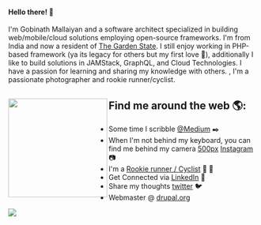 #### Hello there! 👋

I'm Gobinath Mallaiyan and a software architect specialized in building web/mobile/cloud solutions employing open-source frameworks.  I'm from India and now a resident of [The Garden State][1]. I still enjoy working in PHP-based framework (ya its legacy for others but my first love :revolving_hearts:), additionally I like to build solutions in JAMStack, GraphQL, and Cloud Technologies. I have a passion for learning and sharing my knowledge with others. , I'm a passionate photographer and rookie runner/cyclist.

## Find me around the web 🌎: <a href="https://github.com/gobinathm"><img align="left" width="200" height="200" src="https://avatars0.githubusercontent.com/u/450222?s=460&u=b1663933cd0cf891755bb16717b8e8087e948367&v=4"></a>
- Some time I scribble [@Medium][2] :black_nib:
- When I'm not behind my keyboard, you can find me behind my camera [500px][3] [Instagram][4] :camera:
- I'm a [Rookie runner / Cyclist][5] :runner: :bicyclist:
- Get Connected via [LinkedIn][6] 💼
- Share my thoughts [twitter][7] :bird:
- Webmaster @ [drupal.org][8]



![](https://visitor-badge.glitch.me/badge?page_id=gobinathm.gobinathm)

<!-- Links -->

[1]: https://www.netstate.com/states/intro/nj_intro.htm
[2]: https://medium.com/@gobinathm/about
[3]: https://500px.com/p/gobinathm
[4]: https://www.instagram.com/gobinathm/
[5]: https://www.strava.com/athletes/gmallaiyan
[6]: https://www.linkedin.com/in/gobinathm/
[7]: https://twitter.com/gobinathm
[8]: https://drupal.org/u/gobinathm

<!--
**gobinathm/gobinathm** is a ✨ _special_ ✨ repository because its `README.md` (this file) appears on your GitHub profile.

Here are some ideas to get you started:

- 🔭 I’m currently working on ...
- 🌱 I’m currently learning ...
- 👯 I’m looking to collaborate on ...
- 🤔 I’m looking for help with ...
- 💬 Ask me about ...
- 📫 How to reach me: ...
- 😄 Pronouns: ...
- ⚡ Fun fact: ...
-->

